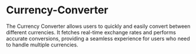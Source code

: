 # Currency-Converter
The Currency Converter allows users to quickly and easily convert between different currencies. It fetches real-time exchange rates and performs accurate conversions, providing a seamless experience for users who need to handle multiple currencies.
